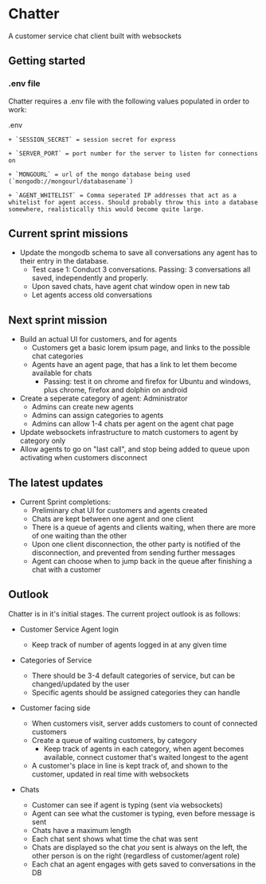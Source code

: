 # Chatter
A customer service chat client built with websockets

## Getting started

### .env file

Chatter requires a .env file with the following values populated in order to work:

.env

    + `SESSION_SECRET` = session secret for express

    + `SERVER_PORT` = port number for the server to listen for connections on

    + `MONGOURL` = url of the mongo database being used (`mongodb://mongourl/databasename`)

    + `AGENT_WHITELIST` = Comma seperated IP addresses that act as a whitelist for agent access. Should probably throw this into a database somewhere, realistically this would become quite large.


## Current sprint missions

+ Update the mongodb schema to save all conversations any agent has to their entry in the database.
    + Test case 1: Conduct 3 conversations. Passing: 3 conversations all saved, independently and properly.
    + Upon saved chats, have agent chat window open in new tab
    + Let agents access old conversations


## Next sprint mission

+ Build an actual UI for customers, and for agents
    + Customers get a basic lorem ipsum page, and links to the possible chat categories
    + Agents have an agent page, that has a link to let them become available for chats
        + Passing: test it on chrome and firefox for Ubuntu and windows, plus chrome, firefox and dolphin on android
+ Create a seperate category of agent: Administrator
    + Admins can create new agents
    + Admins can assign categories to agents
    + Admins can allow 1-4 chats per agent on the agent chat page
+ Update websockets infrastructure to match customers to agent by category only
+ Allow agents to go on "last call", and stop being added to queue upon activating when customers disconnect

## The latest updates

+ Current Sprint completions:
    + Preliminary chat UI for customers and agents created
    + Chats are kept between one agent and one client
    + There is a queue of agents and clients waiting, when there are more of one waiting than the other
    + Upon one client disconnection, the other party is notified of the disconnection, and prevented from sending further messages
    + Agent can choose when to jump back in the queue after finishing a chat with a customer

## Outlook

Chatter is in it's initial stages. The current project outlook is as follows:

+ Customer Service Agent login
  + Keep track of number of agents logged in at any given time
  
+ Categories of Service
  + There should be 3-4 default categories of service, but can be changed/updated by the user
  + Specific agents should be assigned categories they can handle
  
+ Customer facing side
  + When customers visit, server adds customers to count of connected customers
  + Create a queue of waiting customers, by category
    + Keep track of agents in each category, when agent becomes available, connect customer that's waited longest to the agent
  + A customer's place in line is kept track of, and shown to the customer, updated in real time with websockets
 
+ Chats
  + Customer can see if agent is typing (sent via websockets)
  + Agent can see what the customer is typing, even before message is sent
  + Chats have a maximum length
  + Each chat sent shows what time the chat was sent
  + Chats are displayed so the chat *you* sent is always on the left, the other person is on the right (regardless of customer/agent  role)
  + Each chat an agent engages with gets saved to conversations in the DB
